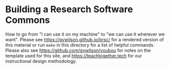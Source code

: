 # Building a Research Software Commons

How to go from "I can use it on my machine" to "we can use it wherever we want".
Please see <https://gvwilson.github.io/brsc/> for a rendered version of this material
or run `make` in this directory for a list of helpful commands.
Please also see <https://github.com/gvwilson/youbou> for notes on the template used for this site,
and <https://teachtogether.tech> for our instructional design methodology.
